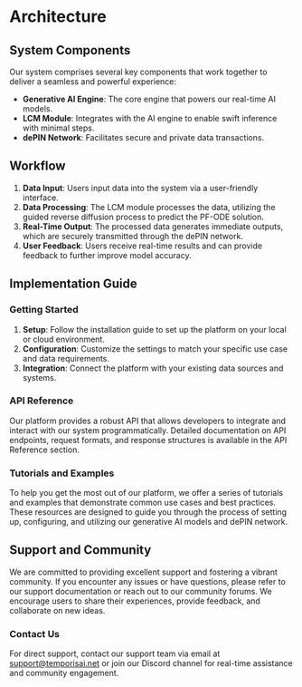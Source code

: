 # Architecture

## System Components

Our system comprises several key components that work together to deliver a seamless and powerful experience:

- **Generative AI Engine**: The core engine that powers our real-time AI models.
- **LCM Module**: Integrates with the AI engine to enable swift inference with minimal steps.
- **dePIN Network**: Facilitates secure and private data transactions.

## Workflow

1. **Data Input**: Users input data into the system via a user-friendly interface.
2. **Data Processing**: The LCM module processes the data, utilizing the guided reverse diffusion process to predict the PF-ODE solution.
3. **Real-Time Output**: The processed data generates immediate outputs, which are securely transmitted through the dePIN network.
4. **User Feedback**: Users receive real-time results and can provide feedback to further improve model accuracy.

## Implementation Guide

### Getting Started

1. **Setup**: Follow the installation guide to set up the platform on your local or cloud environment.
2. **Configuration**: Customize the settings to match your specific use case and data requirements.
3. **Integration**: Connect the platform with your existing data sources and systems.

### API Reference

Our platform provides a robust API that allows developers to integrate and interact with our system programmatically. Detailed documentation on API endpoints, request formats, and response structures is available in the API Reference section.

### Tutorials and Examples

To help you get the most out of our platform, we offer a series of tutorials and examples that demonstrate common use cases and best practices. These resources are designed to guide you through the process of setting up, configuring, and utilizing our generative AI models and dePIN network.

## Support and Community

We are committed to providing excellent support and fostering a vibrant community. If you encounter any issues or have questions, please refer to our support documentation or reach out to our community forums. We encourage users to share their experiences, provide feedback, and collaborate on new ideas.

### Contact Us

For direct support, contact our support team via email at support@temporisai.net or join our Discord channel for real-time assistance and community engagement.
